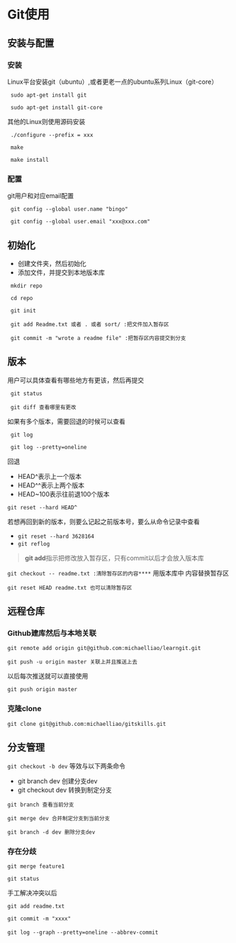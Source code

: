 # Git使用
## 安装与配置
### 安装
Linux平台安装git（ubuntu）,或者更老一点的ubuntu系列Linux（git-core）
 
 ` sudo apt-get install git`

 ` sudo apt-get install git-core`

其他的Linux则使用源码安装

` ./configure --prefix = xxx`

` make`

` make install`

### 配置
git用户和对应email配置

` git config --global user.name "bingo"`

` git config --global user.email "xxx@xxx.com"`

## 初始化

* 创建文件夹，然后初始化
* 添加文件，并提交到本地版本库

` mkdir repo`

` cd repo`

` git init`

` git add Readme.txt 或者 . 或者 sort/ :把文件加入暂存区`

` git commit -m "wrote a readme file" :把暂存区内容提交到分支`

## 版本
用户可以具体查看有哪些地方有更该，然后再提交

` git status`

` git diff 查看哪里有更改`

如果有多个版本，需要回退的时候可以查看

` git log`

` git log --pretty=oneline`

回退

* HEAD^表示上一个版本
* HEAD^^表示上两个版本
* HEAD~100表示往前退100个版本

`git reset --hard HEAD^`

若想再回到新的版本，则要么记起之前版本号，要么从命令记录中查看
* `git reset --hard 3628164`
* `git reflog`

> **git add**指示把修改放入暂存区，只有commit以后才会放入版本库

`git checkout -- readme.txt :清除暂存区的内容****`
用版本库中 内容替换暂存区

`git reset HEAD readme.txt 也可以清除暂存区`

## 远程仓库
### Github建库然后与本地关联

`git remote add origin git@github.com:michaelliao/learngit.git`

`git push -u origin master 关联上并且推送上去`

以后每次推送就可以直接使用

`git push origin master`

### 克隆clone
`git clone git@github.com:michaelliao/gitskills.git`

## 分支管理
`git checkout -b dev`
等效与以下两条命令
* git branch dev 创建分支dev
* git checkout dev 转换到制定分支

`git branch 查看当前分支`

`git merge dev 合并制定分支到当前分支`

 `git branch -d dev 删除分支dev`
 
### 存在分歧
 
 `git merge feature1`
 
 `git status`
 
 手工解决冲突以后
 
`git add readme.txt`
 
`git commit -m "xxxx"`

`git log --graph` 
`--pretty=oneline --abbrev-commit`


 
 












